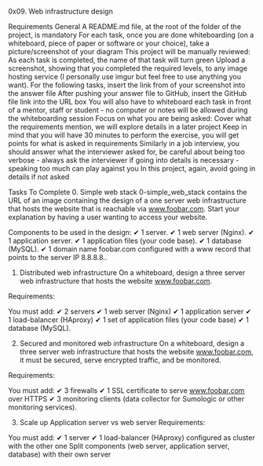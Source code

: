 0x09. Web infrastructure design

Requirements
General
A README.md file, at the root of the folder of the project, is mandatory
For each task, once you are done whiteboarding (on a whiteboard, piece of paper or software or your choice), take a picture/screenshot of your diagram
This project will be manually reviewed:
As each task is completed, the name of that task will turn green
Upload a screenshot, showing that you completed the required levels, to any image hosting service (I personally use imgur but feel free to use anything you want).
For the following tasks, insert the link from of your screenshot into the answer file
After pushing your answer file to GitHub, insert the GitHub file link into the URL box
You will also have to whiteboard each task in front of a mentor, staff or student - no computer or notes will be allowed during the whiteboarding session
Focus on what you are being asked:
Cover what the requirements mention, we will explore details in a later project
Keep in mind that you will have 30 minutes to perform the exercise, you will get points for what is asked in requirements
Similarly in a job interview, you should answer what the interviewer asked for, be careful about being too verbose - always ask the interviewer if going into details is necessary - speaking too much can play against you
In this project, again, avoid going in details if not asked

Tasks To Complete
0. Simple web stack
0-simple_web_stack contains the URL of an image containing the design of a one server web infrastructure that hosts the website that is reachable via www.foobar.com. Start your explanation by having a user wanting to access your website.

Components to be used in the design:
✔ 1 server.
✔ 1 web server (Nginx).
✔ 1 application server.
✔ 1 application files (your code base).
✔ 1 database (MySQL).
✔ 1 domain name foobar.com configured with a www record that points to the server IP 8.8.8.8..

1. Distributed web infrastructure
On a whiteboard, design a three server web infrastructure that hosts the website www.foobar.com.

Requirements:

You must add:
✔ 2 servers
✔ 1 web server (Nginx)
✔ 1 application server
✔ 1 load-balancer (HAproxy)
✔ 1 set of application files (your code base)
✔ 1 database (MySQL).

2. Secured and monitored web infrastructure
On a whiteboard, design a three server web infrastructure that hosts the website www.foobar.com, it must be secured, serve encrypted traffic, and be monitored.

Requirements:

You must add:
✔ 3 firewalls
✔ 1 SSL certificate to serve www.foobar.com over HTTPS
✔ 3 monitoring clients (data collector for Sumologic or other monitoring services).

3. Scale up
Application server vs web server
Requirements:

You must add:
✔ 1 server
✔ 1 load-balancer (HAproxy) configured as cluster with the other one
Split components (web server, application server, database) with their own server


